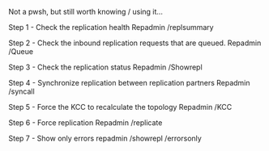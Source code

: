 Not a pwsh, but still worth knowing / using it...

Step 1 - Check the replication health
Repadmin /replsummary

Step 2 - Check the inbound replication requests that are queued.
Repadmin /Queue

Step 3 - Check the replication status
Repadmin /Showrepl

Step 4 - Synchronize replication between replication partners
Repadmin /syncall

Step 5 - Force the KCC to recalculate the topology
Repadmin /KCC

Step 6 - Force replication
Repadmin /replicate

Step 7 - Show only errors
repadmin /showrepl /errorsonly
